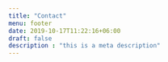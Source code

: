 ```yaml
---
title: "Contact"
menu: footer
date: 2019-10-17T11:22:16+06:00
draft: false
description : "this is a meta description"
---
```


